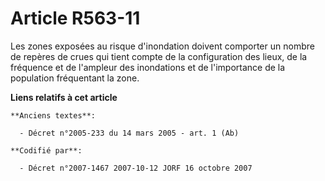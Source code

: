 # Article R563-11

Les zones exposées au risque d'inondation doivent comporter un nombre de repères de crues qui tient compte de la
configuration des lieux, de la fréquence et de l'ampleur des inondations et de l'importance de la population fréquentant la
zone.

**Liens relatifs à cet article**

	**Anciens textes**:

	  - Décret n°2005-233 du 14 mars 2005 - art. 1 (Ab)

	**Codifié par**:

	  - Décret n°2007-1467 2007-10-12 JORF 16 octobre 2007
